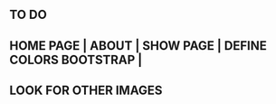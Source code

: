 ## TO DO

HOME PAGE | ABOUT | SHOW PAGE | DEFINE COLORS BOOTSTRAP |
--------------------------------
LOOK FOR OTHER IMAGES
--------------------------------
